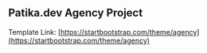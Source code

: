 ## Patika.dev Agency Project

Template Link: [https://startbootstrap.com/theme/agency](https://startbootstrap.com/theme/agency)
